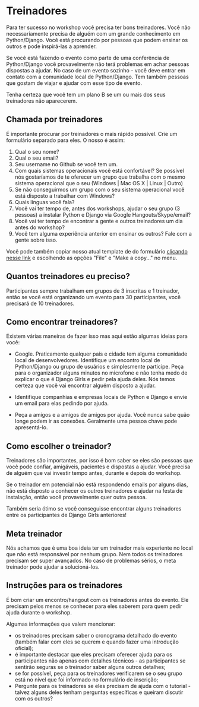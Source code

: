 # Treinadores

Para ter sucesso no workshop você precisa ter bons treinadores. Você não necessariamente precisa de alguém com um grande conhecimento em Python/Django. Você está procurando por pessoas que podem ensinar os outros e pode inspirá-las a aprender.

Se você está fazendo o evento como parte de uma conferência de Python/Django você provavelmente não terá problemas em achar pessoas dispostas a ajudar. No caso de um evento sozinho - você deve entrar em contato com a comunidade local de Python/Django. Tem também pessoas que gostam de viajar e ajudar com esse tipo de evento.

Tenha certeza que você tem um plano B se um ou mais dos seus treinadores não aparecerem.


## Chamada por treinadores

É importante procurar por treinadores o mais rápido possível. Crie um formulário separado para eles.
O nosso é assim:

1. Qual o seu nome?
2. Qual o seu email?
3. Seu username no Github se você tem um.
4. Com quais sistemas operacionais você está confortável? Se possível nós gostaríamos de te oferecer um grupo que trabalha com o mesmo sistema operacional que o seu (Windows | Mac OS X | Linux | Outro)
5. Se não conseguirmos um grupo com o seu sistema operacional você está disposto a trabalhar com Windows?
6. Quais línguas você fala?
7. Você vai ter tempo de, antes dos workshops, ajudar o seu grupo (3 pessoas) a instalar Python e Django via Google Hangouts/Skype/email?
8. Você vai ter tempo de encontrar a gente e outros treinadores um dia antes do workshop?
9. Você tem alguma experiência anterior em ensinar os outros? Fale com a gente sobre isso.

Você pode também copiar nosso atual template de do formulário [clicando nesse link](https://docs.google.com/forms/d/1aLsyxtA-iABOnlG6Puc0ftEUuT9DcfQ6pANHvmc6lRI/edit?usp=sharing) e escolhendo as opções "File" e "Make a copy..." no menu.

## Quantos treinadores eu preciso?

Participantes sempre trabalham em grupos de 3 inscritas e 1 treinador, então se você está organizando um evento para 30 participantes, você precisará de 10 treinadores.

## Como encontrar treinadores?

Existem várias maneiras de fazer isso mas aqui estão algumas ideias para você:

- Google. Praticamente qualquer país e cidade tem alguma comunidade local de desenvolvedores. Identifique um encontro local de Python/Django ou grupo de usuários e simplesmente participe. Peça para o organizador alguns minutos no microfone e não tenha medo de explicar o que é Django Girls e pedir pela ajuda deles.
Nós temos certeza que você vai encontrar alguém disposto a ajudar.

- Identifique companhias e empresas locais de Python e Django e envie um email para elas pedindo por ajuda.

- Peça a amigos e a amigos de amigos por ajuda. Você nunca sabe quão longe podem ir as conexões. Geralmente uma pessoa chave pode apresentá-lo.

## Como escolher o treinador?

Treinadores são importantes, por isso é bom saber se eles são pessoas que você pode confiar, amigáveis, pacientes e dispostas a ajudar. Você precisa de alguém que vai investir tempo antes, durante e depois do workshop.

Se o treinador em potencial não está respondendo emails por alguns dias, não está disposto a conhecer os outros treinadores e ajudar na festa de instalação, então você provavelmente quer outra pessoa.

Também seria ótimo se você conseguisse encontrar alguns treinadores entre os participantes de Django Girls anteriores!

## Meta treinador

Nós achamos que é uma boa ideia ter um treinador mais experiente no local que não está responsável por nenhum grupo. Nem todos os treinadores precisam ser super avançados. No caso de problemas sérios, o meta treinador pode ajudar a solucioná-los.

## Instruções para os treinadores

É bom criar um encontro/hangout com os treinadores antes do evento. Ele precisam pelos menos se conhecer para eles saberem para quem pedir ajuda durante o workshop.

Algumas informações que valem mencionar:
- os treinadores precisam saber o cronograma detalhado do evento (também falar com eles se querem e quando fazer uma introdução oficial);
- é importante destacar que eles precisam oferecer ajuda para os participantes não apenas com detalhes técnicos - as participantes se sentirão seguras se o treinador saber alguns outros detalhes;
- se for possível, peça para os treinadores verificarem se o seu grupo está no nível que foi informado no formulário de inscrição;
- Pergunte para os treinadores se eles precisam de ajuda com o tutorial - talvez alguns deles tenham perguntas específicas e queiram discutir com os outros?
